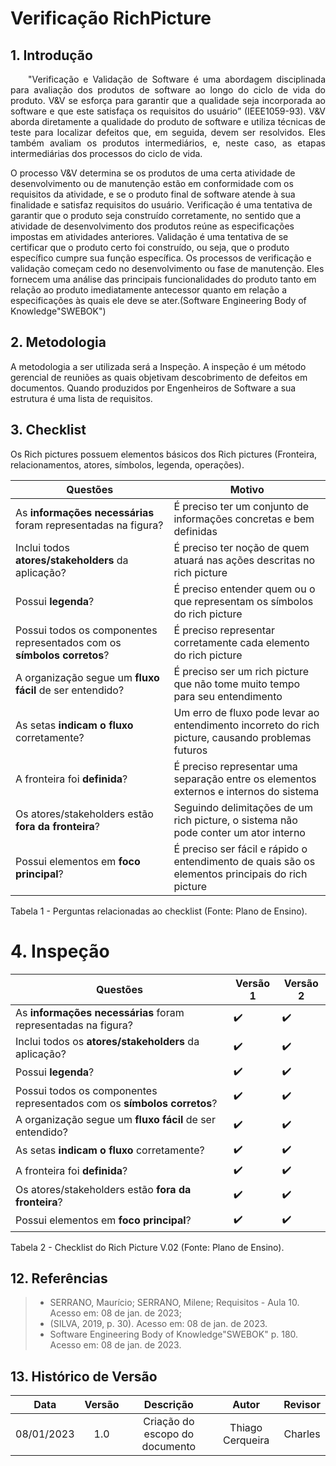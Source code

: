 # Verificação RichPicture


## 1. Introdução
<p align="justify">&emsp;&emsp;"Verificação e Validação de Software é uma abordagem 
disciplinada para avaliação dos produtos de software ao longo do ciclo de vida do 
produto. V&V se esforça para garantir que a qualidade seja incorporada ao software 
e que este satisfaça os requisitos do usuário” (IEEE1059-93).
V&V aborda diretamente a qualidade do produto de software e utiliza técnicas de 
teste para localizar defeitos que, em seguida, devem ser resolvidos. Eles também 
avaliam os produtos intermediários, e, neste caso, as etapas intermediárias dos 
processos do ciclo de vida.

O processo V&V determina se os produtos de uma certa atividade de 
desenvolvimento ou de manutenção estão em conformidade com os requisitos da 
atividade, e se o produto final de software atende à sua finalidade e satisfaz 
requisitos do usuário. Verificação é uma tentativa de garantir que o produto seja 
construído corretamente, no sentido que a atividade de desenvolvimento dos 
produtos reúne as especificações impostas em atividades anteriores. Validação é 
uma tentativa de se certificar que o produto certo foi construído, ou seja, que o 
produto específico cumpre sua função específica. Os processos de verificação e 
validação começam cedo no desenvolvimento ou fase de manutenção. Eles 
fornecem uma análise das principais funcionalidades do produto tanto em relação ao 
produto imediatamente antecessor quanto em relação a especificações às quais ele 
deve se ater.(Software Engineering Body of Knowledge"SWEBOK")
</p>


## 2. Metodologia
A metodologia a ser utilizada será a Inspeção. A inspeção é um método gerencial de reuniões as quais objetivam descobrimento de defeitos em documentos. Quando produzidos por Engenheiros de Software a sua estrutura é uma lista de requisitos.

## 3. Checklist

Os Rich pictures possuem elementos básicos dos Rich pictures (Fronteira, relacionamentos, atores, símbolos, legenda, operações).

| Questões | Motivo |
|----|-------|
| As **informações necessárias** foram representadas na figura? | É preciso ter um conjunto de informações concretas e bem definidas |
| Inclui todos **atores/stakeholders** da aplicação? | É preciso ter noção de quem atuará nas ações descritas no rich picture |
| Possui **legenda**? | É preciso entender quem ou o que representam os símbolos do rich picture |
| Possui todos os componentes representados com os **símbolos corretos**? | É preciso representar corretamente cada elemento do rich picture |
| A organização segue um **fluxo fácil** de ser entendido? | É preciso ser um rich picture que não tome muito tempo para seu entendimento |
| As setas **indicam o fluxo** corretamente? | Um erro de fluxo pode levar ao entendimento incorreto do rich picture, causando problemas futuros |
| A fronteira foi **definida**? | É preciso representar uma separação entre os elementos externos e internos do sistema |
| Os atores/stakeholders estão **fora da fronteira**? | Seguindo delimitações de um rich picture, o sistema não pode conter um ator interno |
| Possui elementos em **foco principal**? | É preciso ser fácil e rápido o entendimento de quais são os elementos principais do rich picture |


<p> Tabela 1 - Perguntas relacionadas ao checklist (Fonte: Plano de Ensino).</p>


# 4. Inspeção

|Questões|Versão 1|Versão 2|
|--------|---|---|
| As **informações necessárias** foram representadas na figura? |:heavy_check_mark:|:heavy_check_mark:|
| Inclui todos os **atores/stakeholders** da aplicação? |:heavy_check_mark:|:heavy_check_mark:|
| Possui **legenda**? | :heavy_check_mark:|:heavy_check_mark:|
| Possui todos os componentes representados com os **símbolos corretos**? |:heavy_check_mark:|:heavy_check_mark:|
| A organização segue um **fluxo fácil** de ser entendido? | :heavy_check_mark:|:heavy_check_mark:|
| As setas **indicam o fluxo** corretamente? |:heavy_check_mark:|:heavy_check_mark:|
| A fronteira foi **definida**? |:heavy_check_mark:|:heavy_check_mark:|
| Os atores/stakeholders estão **fora da fronteira**? | :heavy_check_mark:|:heavy_check_mark:|
| Possui elementos em **foco principal**? |:heavy_check_mark:|:heavy_check_mark:|

<p> Tabela 2 - Checklist do Rich Picture V.02 (Fonte: Plano de Ensino).</p>


## 12. Referências

> - SERRANO, Maurício; SERRANO, Milene; Requisitos - Aula 10. Acesso em: 08 de jan. de 2023;
> - (SILVA, 2019, p. 30). Acesso em: 08 de jan. de 2023.
> - Software Engineering Body of Knowledge"SWEBOK" p. 180. Acesso em: 08 de jan. de 2023.



## 13. Histórico de Versão
| Data |   Versão    |       Descrição       |     Autor     |    Revisor    |
|:------:|:----------:|:---------------------:|:-------------:|:-------------:|
|  08/01/2023  | 1.0 | Criação do escopo do documento  |     Thiago Cerqueira     | Charles |
